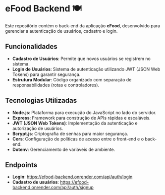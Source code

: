 # eFood Backend 🍽️

Este repositório contém o back-end da aplicação **eFood**, desenvolvido para gerenciar a autenticação de usuários, cadastro e login.

## Funcionalidades

- **Cadastro de Usuários**: Permite que novos usuários se registrem no sistema.
- **Login de Usuários**: Sistema de autenticação utilizando JWT (JSON Web Tokens) para garantir segurança.
- **Estrutura Modular**: Código organizado com separação de responsabilidades (rotas e controladores).

## Tecnologias Utilizadas

- **Node.js**: Plataforma para execução do JavaScript no lado do servidor.
- **Express**: Framework para construção de APIs rápidas e escaláveis.
- **JWT (JSON Web Tokens)**: Implementação da autenticação e autorização de usuários.
- **Bcrypt.js**: Criptografia de senhas para maior segurança.
- **Cors**: Configuração de políticas de acesso entre o front-end e o back-end.
- **Dotenv**: Gerenciamento de variáveis de ambiente.

## Endpoints

- **Login**: https://efood-backend.onrender.com/api/auth/login
- **Cadastro de usuários**: https://efood-backend.onrender.com/api/auth/signup
